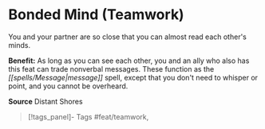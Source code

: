 ﻿---
cssclass: [feats]

---
# Bonded Mind (Teamwork)

You and your partner are so close that you can almost read each other's minds.

**Benefit:** As long as you can see each other, you and an ally who also has this feat can trade nonverbal messages. These function as the _[[spells/Message|message]]_ spell, except that you don't need to whisper or point, and you cannot be overheard.

**Source** Distant Shores
>[!tags_panel]- Tags
> #feat/teamwork, 
